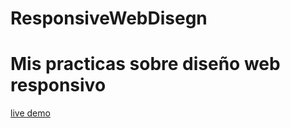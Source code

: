 # ResponsiveWebDisegn
<h1>Mis practicas sobre diseño web responsivo</h1>
<a href="https://hernanruscica.github.io/ResponsiveWebDisegn/">live demo</a>
